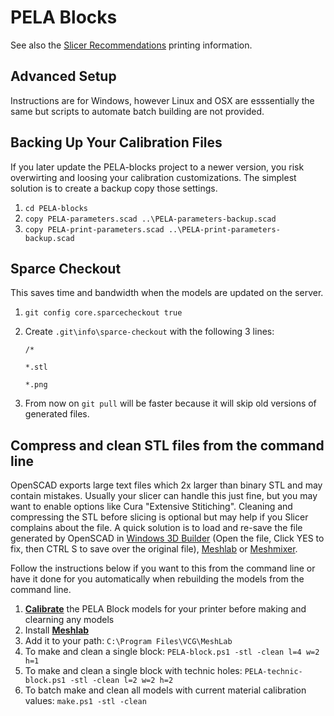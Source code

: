 # PELA Blocks

See also the [Slicer Recommendations](SLICER_RECOMMENDATIONS) printing information.

## Advanced Setup

Instructions are for Windows, however Linux and OSX are esssentially the same but scripts to automate batch building are not provided.

## Backing Up Your Calibration Files

If you later update the PELA-blocks project to a newer version, you risk overwirting and loosing your calibration customizations. The simplest solution is to create a backup copy those settings.

1. `cd PELA-blocks`
1. `copy PELA-parameters.scad ..\PELA-parameters-backup.scad`
1. `copy PELA-print-parameters.scad ..\PELA-print-parameters-backup.scad`

## Sparce Checkout

This saves time and bandwidth when the models are updated on the server.

1. `git config core.sparcecheckout true`
1. Create `.git\info\sparce-checkout` with the following 3 lines:

    `/*` 

    `*.stl` 

    `*.png`

1. From now on `git pull` will be faster because it will skip old versions of generated files.

## Compress and clean STL files from the command line

OpenSCAD exports large text files which 2x larger than binary STL and may contain mistakes. Usually your slicer can handle this just fine, but you may want to enable options like Cura "Extensive Stitiching". Cleaning and compressing the STL before slicing is optional but may help if you Slicer complains about the file. A quick solution is to load and re-save the file generated by OpenSCAD in [Windows 3D Builder](https://www.microsoft.com/store/apps/9wzdncrfj3t6) (Open the file, Click YES to fix, then CTRL S to save over the original file), [Meshlab](http://www.meshlab.net/) or [Meshmixer](http://www.meshmixer.com/download.html).

Follow the instructions below if you want to this from the command line or have it done for you automatically when rebuilding the models from the command line.

1. **[Calibrate](README.md#calibrate)** the PELA Block models for your printer before making and clearning any models
1. Install **[Meshlab](http://www.meshlab.net/)**
1. Add it to your path: `C:\Program Files\VCG\MeshLab`
1. To make and clean a single block: `PELA-block.ps1 -stl -clean l=4 w=2 h=1`
1. To make and clean a single block with technic holes: `PELA-technic-block.ps1 -stl -clean l=2 w=2 h=2`
1. To batch make and clean all models with current material calibration values: `make.ps1 -stl -clean`
